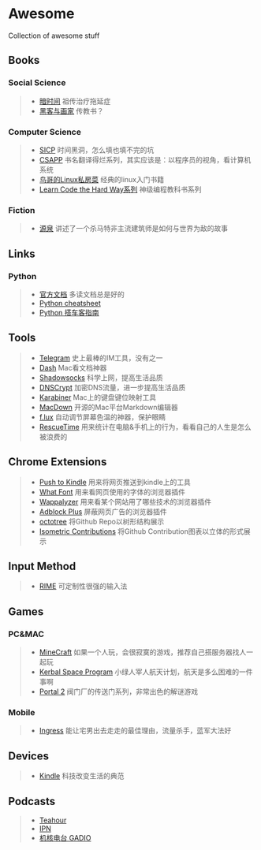 # Awesome
Collection of awesome stuff

## Books
### Social Science
> * [暗时间](http://book.douban.com/subject/6709809/) 祖传治疗拖延症
> * [黑客与画家](http://book.douban.com/subject/6021440/) 传教书？  

### Computer Science
> * [SICP](http://mitpress.mit.edu/sicp/) 时间黑洞，怎么填也填不完的坑  
> * [CSAPP](http://book.douban.com/subject/5333562/) 书名翻译得烂系列，其实应该是：以程序员的视角，看计算机系统  
> * [鸟哥的Linux私房菜](http://vbird.dic.ksu.edu.tw/) 经典的linux入门书籍  
> * [Learn Code the Hard Way系列](http://learncodethehardway.org/)  神级编程教科书系列  

### Fiction
> * [源泉](http://book.douban.com/subject/1431870/) 讲述了一个杀马特非主流建筑师是如何与世界为敌的故事

## Links
### Python
> * [官方文档](https://docs.python.org/) 多读文档总是好的  
> * [Python cheatsheet](https://www.pythonsheets.com/)
> * [Python 搭车客指南](http://docs.python-guide.org/en/latest/)

## Tools
> * [Telegram](https://www.telegram.org/) 史上最棒的IM工具，没有之一  
> * [Dash](https://itunes.apple.com/us/app/dash-docs-snippets/id458034879?mt=12) Mac看文档神器  
> * [Shadowsocks](https://github.com/shadowsocks/shadowsocks) 科学上网，提高生活品质  
> * [DNSCrypt](https://github.com/alterstep/dnscrypt-osxclient) 加密DNS流量，进一步提高生活品质  
> * [Karabiner](https://github.com/tekezo/Karabiner) Mac上的键盘键位映射工具  
> * [MacDown](https://github.com/uranusjr/macdown) 开源的Mac平台Markdown编辑器  
> * [f.lux](https://justgetflux.com/) 自动调节屏幕色温的神器，保护眼睛  
> * [RescueTime](https://www.rescuetime.com/dashboard) 用来统计在电脑&手机上的行为，看看自己的人生是怎么被浪费的

## Chrome Extensions
> * [Push to Kindle](http://fivefilters.org/kindle-it/) 用来将网页推送到kindle上的工具  
> * [What Font](http://chengyinliu.com/whatfont.html) 用来看网页使用的字体的浏览器插件   
> * [Wappalyzer](https://wappalyzer.com/) 用来看某个网站用了哪些技术的浏览器插件  
> * [Adblock Plus](https://adblockplus.org/) 屏蔽网页广告的浏览器插件  
> * [octotree](https://github.com/buunguyen/octotree) 将Github Repo以树形结构展示  
> * [Isometric Contributions](https://chrome.google.com/webstore/detail/isometric-contributions/mjoedlfflcchnleknnceiplgaeoegien/) 将Github Contribution图表以立体的形式展示 

## Input Method
> * [RIME](http://rime.im/) 可定制性很强的输入法

## Games
### PC&MAC
> * [MineCraft](https://minecraft.net/) 如果一个人玩，会很寂寞的游戏，推荐自己搭服务器找人一起玩  
> * [Kerbal Space Program](http://store.steampowered.com/app/220200) 小绿人宰人航天计划，航天是多么困难的一件事啊  
> * [Portal 2](http://store.steampowered.com/app/620/) 阀门厂的传送门系列，非常出色的解谜游戏    

### Mobile
> * [Ingress](https://www.ingress.com/) 能让宅男出去走走的最佳理由，流量杀手，蓝军大法好  

## Devices
> * [Kindle](http://www.amazon.cn/Kindle%E5%95%86%E5%BA%97/b/ref=topnav_storetab_kinc?ie=UTF8&node=116087071) 科技改变生活的典范  

## Podcasts
> * [Teahour](http://teahour.fm/)   
> * [IPN](http://ipn.li/)   
> * [机核电台 GADIO](http://www.g-cores.com/categories/9)
